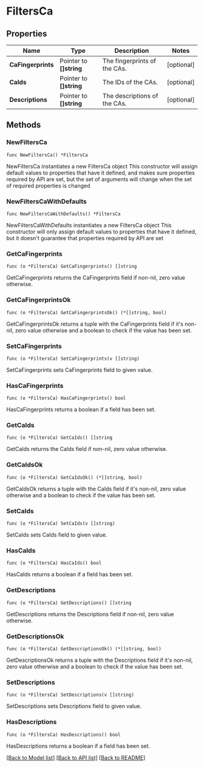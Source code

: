 # FiltersCa

## Properties

Name | Type | Description | Notes
------------ | ------------- | ------------- | -------------
**CaFingerprints** | Pointer to **[]string** | The fingerprints of the CAs. | [optional] 
**CaIds** | Pointer to **[]string** | The IDs of the CAs. | [optional] 
**Descriptions** | Pointer to **[]string** | The descriptions of the CAs. | [optional] 

## Methods

### NewFiltersCa

`func NewFiltersCa() *FiltersCa`

NewFiltersCa instantiates a new FiltersCa object
This constructor will assign default values to properties that have it defined,
and makes sure properties required by API are set, but the set of arguments
will change when the set of required properties is changed

### NewFiltersCaWithDefaults

`func NewFiltersCaWithDefaults() *FiltersCa`

NewFiltersCaWithDefaults instantiates a new FiltersCa object
This constructor will only assign default values to properties that have it defined,
but it doesn't guarantee that properties required by API are set

### GetCaFingerprints

`func (o *FiltersCa) GetCaFingerprints() []string`

GetCaFingerprints returns the CaFingerprints field if non-nil, zero value otherwise.

### GetCaFingerprintsOk

`func (o *FiltersCa) GetCaFingerprintsOk() (*[]string, bool)`

GetCaFingerprintsOk returns a tuple with the CaFingerprints field if it's non-nil, zero value otherwise
and a boolean to check if the value has been set.

### SetCaFingerprints

`func (o *FiltersCa) SetCaFingerprints(v []string)`

SetCaFingerprints sets CaFingerprints field to given value.

### HasCaFingerprints

`func (o *FiltersCa) HasCaFingerprints() bool`

HasCaFingerprints returns a boolean if a field has been set.

### GetCaIds

`func (o *FiltersCa) GetCaIds() []string`

GetCaIds returns the CaIds field if non-nil, zero value otherwise.

### GetCaIdsOk

`func (o *FiltersCa) GetCaIdsOk() (*[]string, bool)`

GetCaIdsOk returns a tuple with the CaIds field if it's non-nil, zero value otherwise
and a boolean to check if the value has been set.

### SetCaIds

`func (o *FiltersCa) SetCaIds(v []string)`

SetCaIds sets CaIds field to given value.

### HasCaIds

`func (o *FiltersCa) HasCaIds() bool`

HasCaIds returns a boolean if a field has been set.

### GetDescriptions

`func (o *FiltersCa) GetDescriptions() []string`

GetDescriptions returns the Descriptions field if non-nil, zero value otherwise.

### GetDescriptionsOk

`func (o *FiltersCa) GetDescriptionsOk() (*[]string, bool)`

GetDescriptionsOk returns a tuple with the Descriptions field if it's non-nil, zero value otherwise
and a boolean to check if the value has been set.

### SetDescriptions

`func (o *FiltersCa) SetDescriptions(v []string)`

SetDescriptions sets Descriptions field to given value.

### HasDescriptions

`func (o *FiltersCa) HasDescriptions() bool`

HasDescriptions returns a boolean if a field has been set.


[[Back to Model list]](../README.md#documentation-for-models) [[Back to API list]](../README.md#documentation-for-api-endpoints) [[Back to README]](../README.md)


